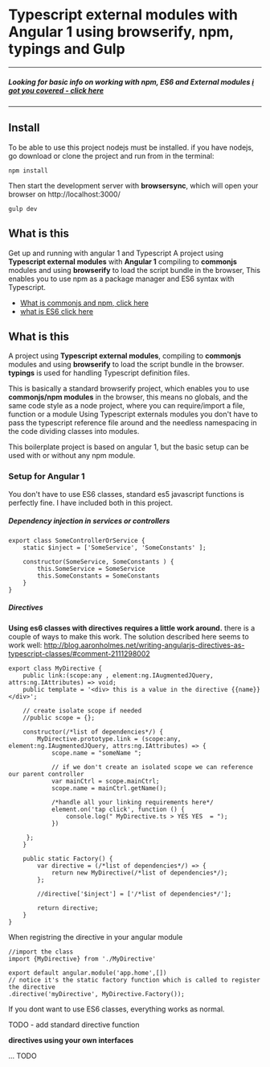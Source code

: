 # Typescript external modules with Angular 1 using browserify, npm, typings and Gulp

------------------------------------------
##### Looking for basic info on working with npm, ES6 and External modules [i got you covered - click here](https://github.com/ddennis/Typescript-browserify-npm)
------------------------------------------

## Install
To be able to use this project nodejs must be installed. if you have nodejs, go download or clone the project and run from in the terminal:

    npm install


Then start the development server with **browsersync**, which will open your browser on http://localhost:3000/

    gulp dev


## What is this
Get up and running with angular 1 and Typescript
A project using **Typescript external modules** with **Angular 1** compiling to **commonjs** modules and using **browserify** to load the script bundle in the browser,
This enables you to use npm as a package manager and ES6 syntax with Typescript.

- [What is commonjs and npm, click here](https://egghead.io/lessons/nodejs-what-are-commonjs-modules)
- [what is ES6 click here](https://www.youtube.com/watch?v=CozSF5abcTA)


## What is this
A project using **Typescript external modules**, compiling to **commonjs** modules and using **browserify** to load the script bundle in the browser. **typings** is used for handling Typescript definition files.

This is basically a standard browserify project, which enables you to use **commonjs/npm modules** in the browser, this means no globals, and the same code style as a node project, where you can require/import a file, function or a module
Using Typescript externals modules you don't have to pass the typescript reference file around and the needless namespacing in the code dividing classes into modules.

This boilerplate project is based on angular 1, but the basic setup can be used with or without any npm module.


### Setup for Angular 1
You don't have to use ES6 classes, standard es5 javascript functions is perfectly fine.
I have included both in this project.


##### Dependency injection in services or controllers

    export class SomeControllerOrService {
        static $inject = ['SomeService', 'SomeConstants' ];
    
        constructor(SomeService, SomeConstants ) {
            this.SomeService = SomeService
            this.SomeConstants = SomeConstants
        }
    }

##### Directives
**Using es6 classes with directives requires a little work around.** there is a couple of ways to make this work. The solution described here seems to work well:
http://blog.aaronholmes.net/writing-angularjs-directives-as-typescript-classes/#comment-2111298002

    export class MyDirective {
        public link:(scope:any , element:ng.IAugmentedJQuery, attrs:ng.IAttributes) => void;
        public template = '<div> this is a value in the directive {{name}}</div>';

        // create isolate scope if needed
        //public scope = {};

        constructor(/*list of dependencies*/) {
            MyDirective.prototype.link = (scope:any, element:ng.IAugmentedJQuery, attrs:ng.IAttributes) => {
                scope.name = "someName ";

                // if we don't create an isolated scope we can reference our parent controller
                var mainCtrl = scope.mainCtrl;
                scope.name = mainCtrl.getName();

                /*handle all your linking requirements here*/
                element.on('tap click', function () {
                    console.log(" MyDirective.ts > YES YES  = ");
                })

         };
        }
        
        public static Factory() {
            var directive = (/*list of dependencies*/) => {
                return new MyDirective(/*list of dependencies*/);
            };

            //directive['$inject'] = ['/*list of dependencies*/'];

            return directive;
        }
    }
    
When registring the directive in your angular module

    //import the class
    import {MyDirective} from './MyDirective'
    
    export default angular.module('app.home',[])
    // notice it's the static factory function which is called to register the directive
    .directive('myDirective', MyDirective.Factory());


If you dont want to use ES6 classes, everything works as normal.

TODO - add standard directive function


**directives using your own interfaces**

... TODO
